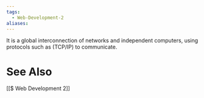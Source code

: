 ```yaml
---
tags:
  - Web-Development-2
aliases:
---
```


It is a global interconnection of networks and independent computers, using protocols such as (TCP/IP) to communicate.

# See Also
[[$ Web Development 2]]
